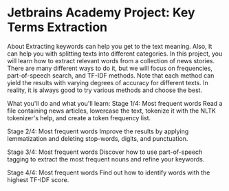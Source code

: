 # Jetbrains Academy Project: Key Terms Extraction

About
Extracting keywords can help you get to the text meaning. Also, It can help you with splitting texts into different categories. In this project, you will learn how to extract relevant words from a collection of news stories. There are many different ways to do it, but we will focus on frequencies, part-of-speech search, and TF-IDF methods. Note that each method can yield the results with varying degrees of accuracy for different texts. In reality, it is always good to try various methods and choose the best.

What you'll do and what you'll learn: 
Stage 1/4: Most frequent words
Read a file containing news articles, lowercase the text, tokenize it with the NLTK tokenizer's help, and create a token frequency list.

Stage 2/4: Most frequent words
Improve the results by applying lemmatization and deleting stop-words, digits, and punctuation. 

Stage 3/4: Most frequent words
Discover how to use part-of-speech tagging to extract the most frequent nouns and refine your keywords.

Stage 4/4: Most frequent words
Find out how to identify words with the highest TF-IDF score. 
